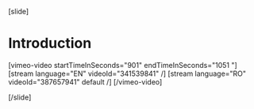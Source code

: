 [slide]
# Introduction

[vimeo-video startTimeInSeconds="901" endTimeInSeconds="1051 "]
[stream language="EN" videoId="341539841"  /]
[stream language="RO" videoId="387657941" default /]
[/vimeo-video]

[/slide]